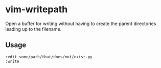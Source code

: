 vim-writepath
=============

Open a buffer for writing without having to create the parent directories
leading up to the filename.

Usage
-----

```
:edit some/path/that/does/not/exist.py
:write
```
